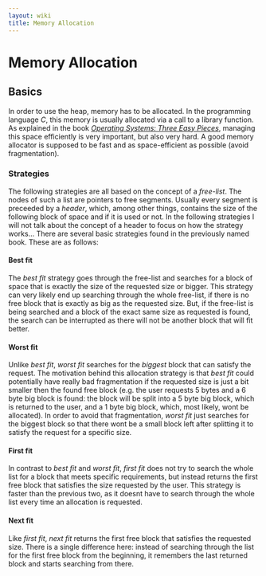 ```yaml
---
layout: wiki
title: Memory Allocation
---
```


# Memory Allocation

## Basics
In order to use the heap, memory has to be allocated. In the programming language _C_, this memory is usually allocated via a call to a library function.
As explained in the book [_Operating Systems: Three Easy Pieces_](http://ostep.org/), managing this space efficiently is very important, but also very hard. A good memory allocator is supposed to be fast and as space-efficient as possible (avoid fragmentation).

### Strategies
The following strategies are all based on the concept of a _free-list_. The nodes of such a list are pointers to free segments. Usually every segment is preceeded by a _header_, which, among other things, contains the size of the following block of space and if it is used or not.
In the following strategies I will not talk about the concept of a header to focus on how the strategy works...
There are several basic strategies found in the previously named book. These are as follows:

#### Best fit
The _best fit_ strategy goes through the free-list and searches for a block of space that is exactly the size of the requested size or bigger. This strategy can very likely end up searching through the whole free-list, if there is no free block that is exactly as big as the requested size. But, if the free-list is being searched and a block of the exact same size as requested is found, the search can be interrupted as there will not be another block that will fit better.

#### Worst fit
Unlike _best fit_, _worst fit_ searches for the _biggest_ block that can satisfy the request. The motivation behind this allocation strategy is that _best fit_ could potentially have really bad fragmentation if the requested size is just a bit smaller then the found free block (e.g. the user requests 5 bytes and a 6 byte big block is found: the block will be split into a 5 byte big block, which is returned to the user, and a 1 byte big block, which, most likely, wont be allocated). In order to avoid that fragmentation, _worst fit_ just searches for the biggest block so that there wont be a small block left after splitting it to satisfy the request for a specific size.

#### First fit
In contrast to _best fit_ and _worst fit_, _first fit_ does not try to search the whole list for a block that meets specific requirements, but instead returns the first free block that satisfies the size requested by the user. This strategy is faster than the previous two, as it doesnt have to search through the whole list every time an allocation is requested.

#### Next fit
Like _first fit_, _next fit_ returns the first free block that satisfies the requested size. There is a single difference here: instead of searching through the list for the first free block from the beginning, it remembers the last returned block and starts searching from there.
